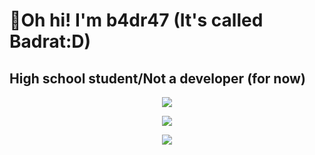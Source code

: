 # 👋Oh hi! I'm b4dr47 (It's called Badrat:D)
## High school student/Not a developer (for now)

<p align="center">
  <img align="center" src="https://skillicons.dev/icons?i=js,ts,html,css,tailwind,nextjs,react" />
</p>

<p align="center">
  <img align="center" src="https://skillicons.dev/icons?i=py,cpp,rust" />
</p>

<p align="center">
  <img align="center" src="https://skillicons.dev/icons?i=git,github,vercel,webstorm,neovim,vscode" />
</p>
